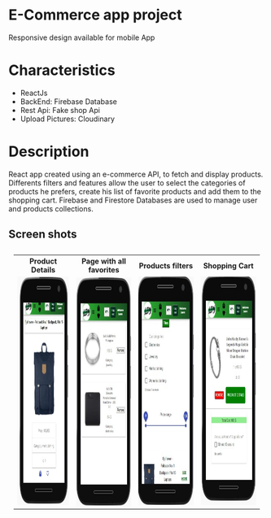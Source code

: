 # E-Commerce app project
 Responsive design available for mobile App

# Characteristics
- ReactJs
- BackEnd: Firebase Database
- Rest Api: Fake shop Api
- Upload Pictures: Cloudinary

# Description
React app created using an e-commerce API, to fetch and display products. Differents filters and features allow the user to select the categories of products he prefers, create his list of favorite products and add them to the shopping cart. Firebase and Firestore Databases are used to manage user and products collections.

## Screen shots

<table style="padding:10px">
 <tr>
 <th>Product Details</th>
   <th>Page with all favorites</th>
   <th>Products filters</th>
   <th>Shopping Cart</th>
 </tr>
  <tr>
    <td> 
         <img src="./Sshot/detail-product-page.jpg"  alt="1" width = 300px height = 450px ></td>
      
 <td><img src="./Sshot/favorites-Iby.jpg" align="right" alt="2" width =300px height = 450px></td>
   <td><img src="./Sshot/filters.jpg" alt="3" width = 300px height = 450px></td>
   <td><img src="./Sshot/shopping-cart.jpg" alt="4" width = 288px height = 450px></td>
    

  </tr>
</table>


